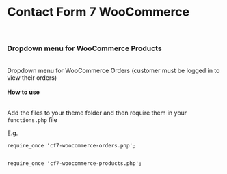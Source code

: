 
<h1>Contact Form 7 WooCommerce</h1><br/>
<h3>Dropdown menu for WooCommerce Products</h3><br/>
Dropdown menu for WooCommerce Orders (customer must be logged in to view their orders)<br/><br/>
<b>How to use</b><br/><br/>

Add the files to your theme folder and then require them in your <code>functions.php</code> file

E.g.

<code>require_once 'cf7-woocommerce-orders.php';<br/><br/>
require_once 'cf7-woocommerce-products.php';</code>
